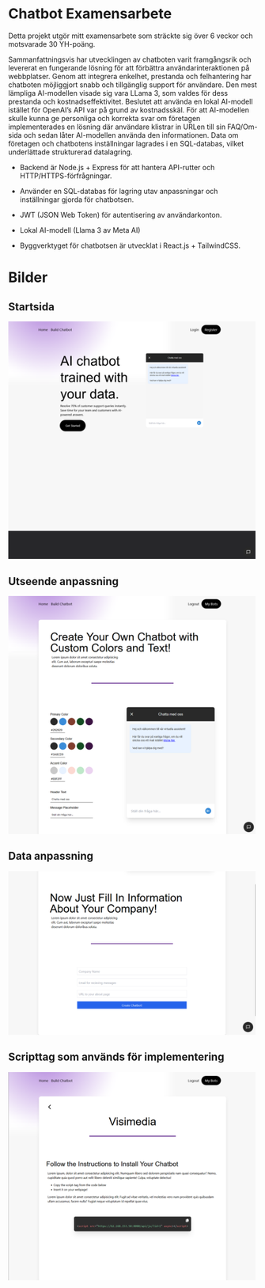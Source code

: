 # Chatbot Examensarbete

Detta projekt utgör mitt examensarbete som sträckte sig över 6 veckor och motsvarade 30
YH-poäng.

Sammanfattningsvis har utvecklingen av chatboten varit framgångsrik och levererat en
fungerande lösning för att förbättra användarinteraktionen på webbplatser. Genom att
integrera enkelhet, prestanda och felhantering har chatboten möjliggjort snabb och tillgänglig
support för användare. Den mest lämpliga AI-modellen visade sig vara LLama 3, som valdes
för dess prestanda och kostnadseffektivitet. Beslutet att använda en lokal AI-modell istället
för OpenAI’s API var på grund av kostnadsskäl. För att AI-modellen skulle kunna ge
personliga och korrekta svar om företagen implementerades en lösning där användare klistrar
in URLen till sin FAQ/Om-sida och sedan låter AI-modellen använda den informationen.
Data om företagen och chatbotens inställningar lagrades i en SQL-databas, vilket
underlättade strukturerad datalagring.

- Backend är Node.js + Express för att hantera API-rutter och HTTP/HTTPS-förfrågningar.

- Använder en SQL-databas för lagring utav anpassningar och inställningar gjorda för chatbotsen.

- JWT (JSON Web Token) för autentisering av användarkonton.

- Lokal AI-modell (Llama 3 av Meta AI)

- Byggverktyget för chatbotsen är utvecklat i React.js + TailwindCSS.

# Bilder

<p align="center">
    <h2>Startsida</h2>
    <img src="docs/images/start.png" width="500" alt="start page">
    <h2>Utseende anpassning</h2>
    <img src="docs/images/colors.png" width="500" alt="start page">
    <h2>Data anpassning</h2>
    <img src="docs/images/data.png" width="500" alt="start page">
    <h2>Scripttag som används för implementering</h2>
    <img src="docs/images/script.png" width="500" alt="start page">
</p>
